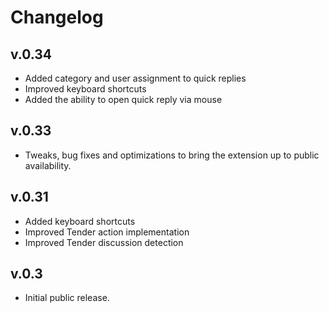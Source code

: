 # Changelog

## v.0.34

- Added category and user assignment to quick replies
- Improved keyboard shortcuts
- Added the ability to open quick reply via mouse

## v.0.33

- Tweaks, bug fixes and optimizations to bring the extension up to public availability.

## v.0.31
- Added keyboard shortcuts
- Improved Tender action implementation
- Improved Tender discussion detection

## v.0.3
- Initial public release.